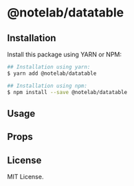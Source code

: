 # @notelab/datatable


## Installation

Install this package using YARN or NPM:

```bash
## Installation using yarn:
$ yarn add @notelab/datatable

## Installation using npm:
$ npm install --save @notelab/datatable
```

## Usage


## Props


## License

MIT License.
